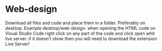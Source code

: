 # Web-design
Download all files and code and place them in a folder. Preferably on desktop. Example desktop/web-design. 
when opening the HTML code on Visual Studio Code right click on any part of the code and click open whit live server. 
if it doesn't show then you will need to download the extension Live Server!
